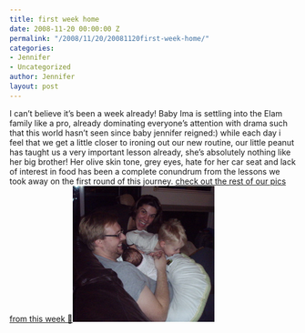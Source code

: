 ```yaml
---
title: first week home
date: 2008-11-20 00:00:00 Z
permalink: "/2008/11/20/20081120first-week-home/"
categories:
- Jennifer
- Uncategorized
author: Jennifer
layout: post
---
```


I can&#8217;t believe it&#8217;s been a week already! Baby Ima is settling into the Elam family like a pro, already dominating everyone&#8217;s attention with drama such that this world hasn&#8217;t seen since baby jennifer reigned:) while each day i feel that we get a little closer to ironing out our new routine, our little peanut has taught us a very important lesson already, she&#8217;s absolutely nothing like her big brother! Her olive skin tone, grey eyes, hate for her car seat and lack of interest in food has been a complete conundrum from the lessons we took away on the first round of this journey. [check out the rest of our pics from this week 🙂](http://www.flickr.com/photos/jenniferandJennifers_photos/sets/72157609556249339/ "check out the rest of our pics from this week :)")<img id="image245" alt="family.jpg" src="/assets/images/first-week-home/1227293880000-missing.jpg" />
